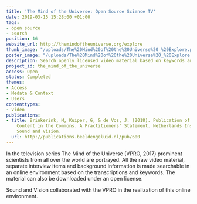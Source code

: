 ```yaml
---
title: 'The Mind of the Universe: Open Source Science TV'
date: 2019-03-15 15:28:00 +01:00
tags:
- open source
- search
position: 16
website_url: http://themindoftheuniverse.org/explore
thumb_image: "/uploads/The%20Mind%20of%20the%20Universe%20_%20Explore.png"
poster_image: "/uploads/The%20Mind%20of%20the%20Universe%20_%20Explore.png"
description: Search openly licensed video material based on keywords and transcriptions
project_id: the_mind_of_the_universe
access: Open
status: Completed
themes:
- Access
- Medata & Context
- Users
contenttypes:
- Video
publications:
- title: Brinkerink, M, Kuiper, G, & de Vos, J. (2018). Publication of Public Broadcasting
    Content in the Commons. A Practitioners' Statement. Netherlands Institute for
    Sound and Vision.
  url: http://publications.beeldengeluid.nl/pub/600
---
```


In the television series The Mind of the Universe (VPRO, 2017) prominent scientists from all over the world are portrayed. All the raw video material, separate interview items and background information is made searchable in an online environment based on the transcriptions and keywords. The material can also be downloaded under an open license. 

Sound and Vision collaborated with the VPRO in the realization of this online environment.